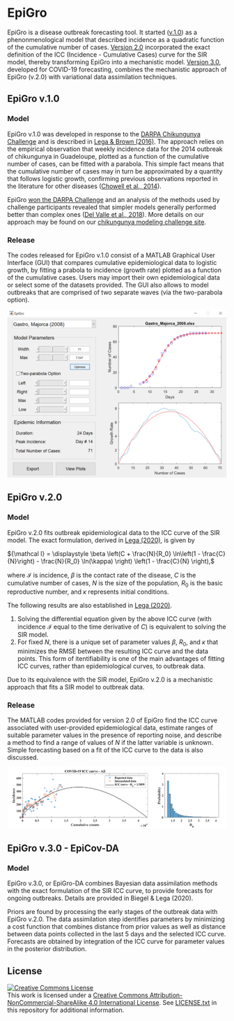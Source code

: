 # EpiGro

EpiGro is a disease outbreak forecasting tool. It started ([v.1.0](https://github.com/JocelineLega/EpiGro/blob/master/docs/index.md#epigro-v10)) as a phenonmenological model that described incidence as a quadratic function of the cumulative number of cases. [Version 2.0](https://github.com/JocelineLega/EpiGro/blob/master/docs/index.md#EpiGro-v20) incorporated the exact definition of the ICC (Incidence - Cumulative Cases) curve for the SIR model, thereby transforming EpiGro into a mechanistic model. [Version 3.0](https://github.com/JocelineLega/EpiGro/blob/master/docs/index.md#epigro-v30---epicov-da), developed for COVID-19 forecasting, combines the mechanistic approach of EpiGro (v.2.0) with variational data assimilation techniques.

## EpiGro v.1.0
### Model
EpiGro v.1.0 was developed in response to the [DARPA Chikungunya Challenge](https://www.innocentive.com/ar/challenge/9933617) and is described in [Lega & Brown (2016)](http://dx.doi.org/10.1016/j.epidem.2016.10.002). The approach relies on the empirical observation that weekly incidence data for the 2014 outbreak of chikungunya in Guadeloupe, plotted as a function of the cumulative number of cases, can be fitted with a parabola. This simple fact means that the cumulative number of cases may in turn be approximated by a quantity that follows logistic growth, confirming previous observations reported in the literature for other diseases ([Chowell et al., 2014](https://doi.org/10.1371/currents.outbreaks.b4690859d91684da963dc40e00f3da81)).

EpiGro [won the DARPA Challenge](https://www.darpa.mil/news-events/2015-05-27) and an analysis of the methods used by challenge participants revealed that simpler models generally performed better than complex ones ([Del Valle et al., 2018](http://dx.doi.org/10.1186/s12879-018-3124-7)). More details on our approach may be found on our [chikungunya modeling challenge site](http://www.u.arizona.edu/~lega/CHIK_Site/CHIK_Challenge.html).

### Release
The codes released for EpiGro v.1.0 consist of a MATLAB Graphical User Interface (GUI) that compares cumulative epidemiological data to logistic growth, by fitting a prabola to incidence (growth rate) plotted as a function of the cumulative cases. Users may import their own epidemiological data or select some of the datasets provided. The GUI also allows to model outbreaks that are comprised of two separate waves (via the two-parabola option).

![EpiGro GUI](./EpiGro_GUI.jpg)

## EpiGro v.2.0
### Model
EpiGro v.2.0 fits outbreak epidemiological data to the ICC curve of the SIR model. The exact formulation, derived in [Lega (2020)](http://arxiv.org/abs/2005.08134), is given by

${\mathcal I} = \displaystyle \beta \left(C + \frac{N}{R_0} \ln\left(1 - \frac{C}{N}\right) - \frac{N}{R_0} \ln(\kappa) \right) \left(1 - \frac{C}{N} \right),$

where $\mathcal I$ is incidence, $\beta$ is the contact rate of the disease, $C$ is the cumulative number of cases, $N$ is the size of the population, $R_0$ is the basic reproductive number, and $\kappa$ represents initial conditions. 

The following results are also established in <a href="http://arxiv.org/abs/2005.08134">Lega (2020)</a>.

1. Solving the differential equation given by the above ICC curve (with incidence $\mathcal I$ equal to the time derivative of $C$) is equivalent to solving the SIR model.
2. For fixed $N$, there is a unique set of parameter values $\beta$, $R_0$, and $\kappa$ that minimizes the RMSE between the resulting ICC curve and the data points. This form of itentifiability is one of the main advantages of fitting ICC curves, rather than epidemiological curves, to outbreak data.

Due to its equivalence with the SIR model, EpiGro v.2.0 is a mechanistic approach that fits a SIR model to outbreak data.

### Release
The MATLAB codes provided for version 2.0 of EpiGro find the ICC curve associated with user-provided epidemiological data, estimate ranges of suitable parameter values in the presence of reporting noise, and describe a method to find a range of values of $N$ if the latter variable is unknown. Simple forecasting based on a fit of the ICC curve to the data is also discussed.

![ICC curve for the COVID-19 outbreak in Arizona](./EpiGro_v2.png)

## EpiGro v.3.0 - EpiCov-DA
### Model
EpiGro v.3.0, or EpiGro-DA combines Bayesian data assimilation methods with the exact formulation of the SIR ICC curve, to provide forecasts for ongoing outbreaks. Details are provided in Biegel \& Lega (2020).

Priors are found by processing the early stages of the outbreak data with EpiGro v.2.0. The data assimilation step identifies parameters by minimizing a cost function that combines distance from prior values as well as distance between data points collected in the last 5 days and the selected ICC curve. Forecasts are obtained by integration of the ICC curve for parameter values in the posterior distribution.

## License
<a rel="license" href="http://creativecommons.org/licenses/by-nc-sa/4.0/"><img alt="Creative Commons License" style="border-width:0" src="https://i.creativecommons.org/l/by-nc-sa/4.0/88x31.png" /></a><br />This work is licensed under a <a rel="license" href="http://creativecommons.org/licenses/by-nc-sa/4.0/">Creative Commons Attribution-NonCommercial-ShareAlike 4.0 International License</a>.
See <a href="../LICENSE.txt"> LICENSE.txt</a> in this repository for additional information.
